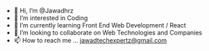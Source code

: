 - 👋 Hi, I’m @Jawadhrz
- 👀 I’m interested in Coding
- 🌱 I’m currently learning Front End Web Development / React
- 💞️ I’m looking to collaborate on Web Technologies and Companies
- 📫 How to reach me ... jawadtechexpertz@gmail.com

<!---
Jawadhrz/Jawadhrz is a ✨ special ✨ repository because its `README.md` (this file) appears on your GitHub profile.
You can click the Preview link to take a look at your changes.
--->
